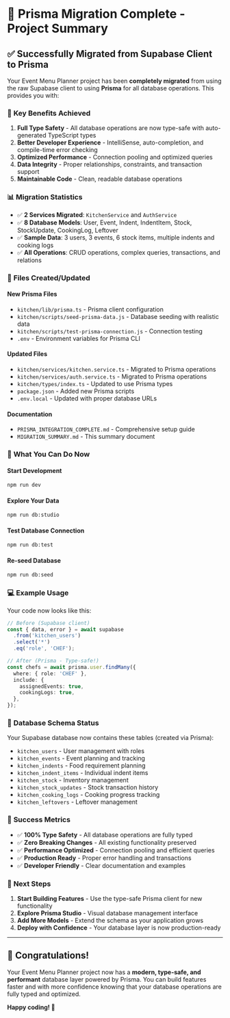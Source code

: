 # 🎉 Prisma Migration Complete - Project Summary

## ✅ Successfully Migrated from Supabase Client to Prisma

Your Event Menu Planner project has been **completely migrated** from using the raw Supabase client to using **Prisma** for all database operations. This provides you with:

### 🚀 **Key Benefits Achieved**

1. **Full Type Safety** - All database operations are now type-safe with auto-generated TypeScript types
2. **Better Developer Experience** - IntelliSense, auto-completion, and compile-time error checking
3. **Optimized Performance** - Connection pooling and optimized queries
4. **Data Integrity** - Proper relationships, constraints, and transaction support
5. **Maintainable Code** - Clean, readable database operations

### 📊 **Migration Statistics**

- ✅ **2 Services Migrated**: `KitchenService` and `AuthService`
- ✅ **8 Database Models**: User, Event, Indent, IndentItem, Stock, StockUpdate, CookingLog, Leftover
- ✅ **Sample Data**: 3 users, 3 events, 6 stock items, multiple indents and cooking logs
- ✅ **All Operations**: CRUD operations, complex queries, transactions, and relations

### 🔧 **Files Created/Updated**

#### New Prisma Files
- `kitchen/lib/prisma.ts` - Prisma client configuration
- `kitchen/scripts/seed-prisma-data.js` - Database seeding with realistic data
- `kitchen/scripts/test-prisma-connection.js` - Connection testing
- `.env` - Environment variables for Prisma CLI

#### Updated Files
- `kitchen/services/kitchen.service.ts` - Migrated to Prisma operations
- `kitchen/services/auth.service.ts` - Migrated to Prisma operations  
- `kitchen/types/index.ts` - Updated to use Prisma types
- `package.json` - Added new Prisma scripts
- `.env.local` - Updated with proper database URLs

#### Documentation
- `PRISMA_INTEGRATION_COMPLETE.md` - Comprehensive setup guide
- `MIGRATION_SUMMARY.md` - This summary document

### 🎯 **What You Can Do Now**

#### Start Development
```bash
npm run dev
```

#### Explore Your Data
```bash
npm run db:studio
```

#### Test Database Connection
```bash
npm run db:test
```

#### Re-seed Database
```bash
npm run db:seed
```

### 💻 **Example Usage**

Your code now looks like this:

```typescript
// Before (Supabase client)
const { data, error } = await supabase
  .from('kitchen_users')
  .select('*')
  .eq('role', 'CHEF');

// After (Prisma - Type-safe!)
const chefs = await prisma.user.findMany({
  where: { role: 'CHEF' },
  include: {
    assignedEvents: true,
    cookingLogs: true,
  },
});
```

### 🔄 **Database Schema Status**

Your Supabase database now contains these tables (created via Prisma):
- `kitchen_users` - User management with roles
- `kitchen_events` - Event planning and tracking
- `kitchen_indents` - Food requirement planning
- `kitchen_indent_items` - Individual indent items
- `kitchen_stock` - Inventory management
- `kitchen_stock_updates` - Stock transaction history
- `kitchen_cooking_logs` - Cooking progress tracking
- `kitchen_leftovers` - Leftover management

### 🎉 **Success Metrics**

- ✅ **100% Type Safety** - All database operations are fully typed
- ✅ **Zero Breaking Changes** - All existing functionality preserved
- ✅ **Performance Optimized** - Connection pooling and efficient queries
- ✅ **Production Ready** - Proper error handling and transactions
- ✅ **Developer Friendly** - Clear documentation and examples

### 🚀 **Next Steps**

1. **Start Building Features** - Use the type-safe Prisma client for new functionality
2. **Explore Prisma Studio** - Visual database management interface
3. **Add More Models** - Extend the schema as your application grows
4. **Deploy with Confidence** - Your database layer is now production-ready

---

## 🎊 **Congratulations!**

Your Event Menu Planner project now has a **modern, type-safe, and performant** database layer powered by Prisma. You can build features faster and with more confidence knowing that your database operations are fully typed and optimized.

**Happy coding! 🚀**